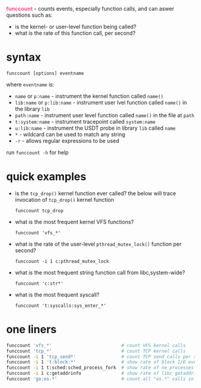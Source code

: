 <span style="color:#ff4d94">**funccount**</span> - counts events, especially
function calls, and can aswer questions such as:
- is the kernel- or user-level function being called?
- what is the rate of this function call, per second?

# syntax

```
funccount [options] eventname
```
where `eventname` is:
- `name` or `p:name` - instrument the kernel function called `name()`
- `lib:name` or `p:lib:name` - instrument user lvel function called `name()` in the library `lib`
- `path:name` - instrument user level function called `name()` in the file at `path`
- `t:system:name` - instrument tracepoint called `system:name`
- `u:lib:name` - instrument the USDT probe in library `lib` called `name`
- `*` - wildcard can be used to match any string
- `-r` - allows regular expressions to be used

run `funccount -h` for help

# quick examples
- is the `tcp_drop()` kernel function ever called? the below will trace invocation of `tcp_drop()` kernel function
    ```
    funccount tcp_drop
    ```

- what is the most frequent kernel VFS functions?
    ```
    funccount 'vfs_*'
    ```
- what is the rate of the user-level `pthread_mutex_lock()` function per second?
    ```
    funccount -i 1 c:pthread_mutex_lock
    ```

- what is the most frequent string function call from libc,system-wide?
    ```
    funccount 'c:str*'
    ```

- what is the most frequent syscall?
    ```
    funccount 't:syscalls:sys_enter_*'
    ```

# one liners
```sh
funccount 'vfs_*'                          # count VFS kernel calls
funccount 'tcp_*'                          # count TCP kernel calls
funccount -i 1 'tcp_send*'                 # count TCP send calls per second
funccount -i 1 't:block:*'                 # show rate of block I/O events per second
funccount -i 1 t:sched:sched_process_fork  # show rate of ne processes per second
funccount -i 1 c:getaddrinfo               # show rate of libc getaddrinfo() per second
funccount 'go:os.*'                        # count all "os.*" calls in libgo
```
